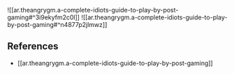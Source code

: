 
![[ar.theangrygm.a-complete-idiots-guide-to-play-by-post-gaming#^3i9ekyfm2c0l]]
![[ar.theangrygm.a-complete-idiots-guide-to-play-by-post-gaming#^n4877p2jlmwz]]

## References

- [[ar.theangrygm.a-complete-idiots-guide-to-play-by-post-gaming]]